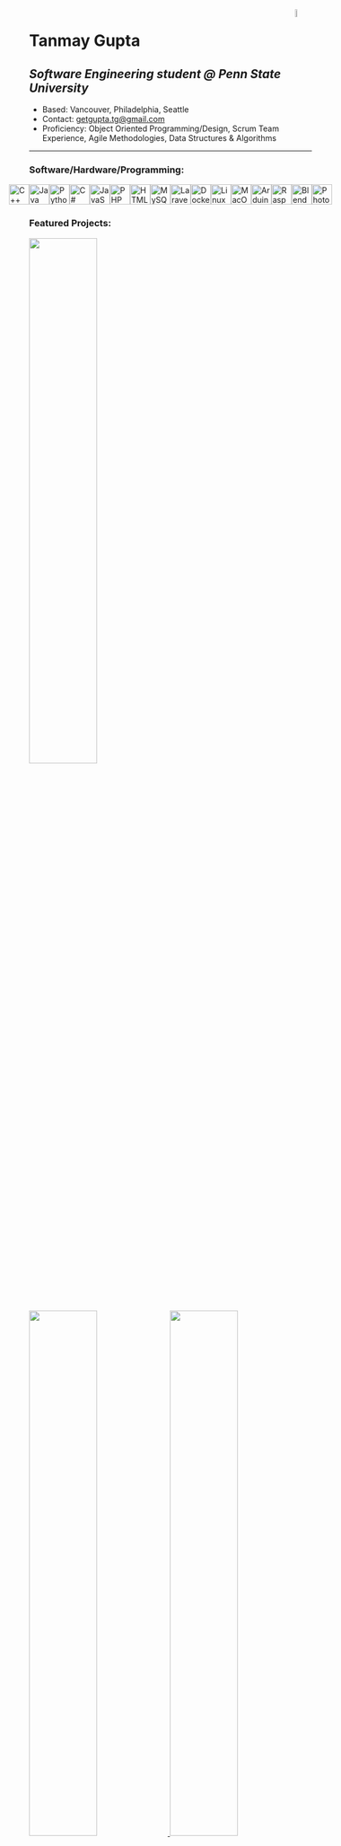 <!--<img width="10%" src="https://media0.giphy.com/media/Rfk6tKMreyCiuWQUpF/giphy.gif" align="left" />-->
<!--<img width="15%" src="https://www.vaporwave.farm/static/media/vwaveSpin.ee33339a.gif" align="left" />-->
<img width="6%" src="https://mikael.neocities.org/collections/disc-gifs/cd_004.gif" align="right" />

Tanmay Gupta
=========

*Software Engineering student @ Penn State University*
-------------------------------------------------------

* Based: Vancouver, Philadelphia, Seattle
* Contact: [getgupta.tg@gmail.com](mailto:getgupta.tg@gmail.com)
* Proficiency: Object Oriented Programming/Design, Scrum Team Experience, Agile Methodologies, Data Structures & Algorithms

-------------------------------------------------------

### Software/Hardware/Programming:

<p align="left" style="display: flex; flex-direction: row; align-items: center; justify-content: center;">
  <a href="https://docs.microsoft.com/en-us/cpp/?view=msvc-170" target="_blank" rel="noreferrer"><img src="https://raw.githubusercontent.com/danielcranney/readme-generator/main/public/icons/skills/cplusplus-colored.svg" width="36" height="36" alt="C++" /></a>
  <a href="https://www.oracle.com/java/" target="_blank" rel="noreferrer"><img src="https://raw.githubusercontent.com/danielcranney/readme-generator/main/public/icons/skills/java-colored.svg" width="36" height="36" alt="Java" /></a>
  <a href="https://www.python.org/" target="_blank" rel="noreferrer"><img src="https://raw.githubusercontent.com/danielcranney/readme-generator/main/public/icons/skills/python-colored.svg" width="36" height="36" alt="Python" /></a>
  <a href="https://docs.microsoft.com/en-us/dotnet/csharp/" target="_blank" rel="noreferrer"><img src="https://raw.githubusercontent.com/danielcranney/readme-generator/main/public/icons/skills/csharp-colored.svg" width="36" height="36" alt="C#" /></a>
  <a href="https://developer.mozilla.org/en-US/docs/Web/JavaScript" target="_blank" rel="noreferrer"><img src="https://raw.githubusercontent.com/danielcranney/readme-generator/main/public/icons/skills/javascript-colored.svg" width="36" height="36" alt="JavaScript" /></a>
  <a href="https://www.php.net/" target="_blank" rel="noreferrer"><img src="https://raw.githubusercontent.com/danielcranney/readme-generator/main/public/icons/skills/php-colored.svg" width="36" height="36" alt="PHP" /></a>
  <a href="https://developer.mozilla.org/en-US/docs/Glossary/HTML5" target="_blank" rel="noreferrer"><img src="https://raw.githubusercontent.com/danielcranney/readme-generator/main/public/icons/skills/html5-colored.svg" width="36" height="36" alt="HTML5" /></a>
  <a href="https://www.mysql.com/" target="_blank" rel="noreferrer"><img src="https://raw.githubusercontent.com/danielcranney/readme-generator/main/public/icons/skills/mysql-colored.svg" width="36" height="36" alt="MySQL" /></a>
  <a href="https://laravel.com/" target="_blank" rel="noreferrer"><img src="https://raw.githubusercontent.com/danielcranney/readme-generator/main/public/icons/skills/laravel-colored.svg" width="36" height="36" alt="Laravel" /></a>
  <a href="https://www.docker.com/" target="_blank" rel="noreferrer"><img src="https://raw.githubusercontent.com/danielcranney/readme-generator/main/public/icons/skills/docker-colored.svg" width="36" height="36" alt="Docker" /></a>
  <a href="https://www.linux.org" target="_blank" rel="noreferrer"><img src="https://raw.githubusercontent.com/danielcranney/readme-generator/main/public/icons/skills/linux-colored.svg" width="36" height="36" alt="Linux" /></a>
  <a href="https://apple.com" target="_blank" rel="noreferrer"><img src="https://raw.githubusercontent.com/danielcranney/readme-generator/main/public/icons/skills/macos-colored.svg" width="36" height="36" alt="MacOS" /></a>
  <a href="https://store.arduino.cc/?gclid=Cj0KCQjw2eilBhCCARIsAG0Pf8uueBifykWcsSS4LPESeGQfxGVKJYnzV7bz471XfknQJy_1VINVWM8aAkLtEALw_wcB" target="_blank" rel="noreferrer"><img src="https://raw.githubusercontent.com/danielcranney/readme-generator/main/public/icons/skills/arduino-colored.svg" width="36" height="36" alt="Arduino" /></a>
  <a href="https://www.raspberrypi.org/" target="_blank" rel="noreferrer"><img src="https://raw.githubusercontent.com/danielcranney/readme-generator/main/public/icons/skills/raspberrypi-colored.svg" width="36" height="36" alt="Raspberry Pi" /></a>
  <a href="https://www.blender.org/" target="_blank" rel="noreferrer"><img src="https://raw.githubusercontent.com/danielcranney/readme-generator/main/public/icons/skills/blender-colored.svg" width="36" height="36" alt="Blender" /></a>
  <a href="https://www.adobe.com/uk/products/photoshop.html" target="_blank" rel="noreferrer"><img src="https://raw.githubusercontent.com/danielcranney/readme-generator/main/public/icons/skills/photoshop-colored.svg" width="36" height="36" alt="Photoshop" /></a>
</p>



<!--
![Java](https://img.shields.io/badge/java-%23ED8B00.svg?style=for-the-badge&logo=openjdk&logoColor=white)
![Python](https://img.shields.io/badge/python-3670A0?style=for-the-badge&logo=python&logoColor=ffdd54)
![C++](https://img.shields.io/badge/c++-%2300599C.svg?style=for-the-badge&logo=c%2B%2B&logoColor=white)
![C#](https://img.shields.io/badge/c%23-%23239120.svg?style=for-the-badge&logo=c-sharp&logoColor=white)
![JavaScript](https://img.shields.io/badge/javascript-%23323330.svg?style=for-the-badge&logo=javascript&logoColor=%23F7DF1E)
![PHP](https://img.shields.io/badge/php-%23777BB4.svg?style=for-the-badge&logo=php&logoColor=white)
![HTML5](https://img.shields.io/badge/html5-%23E34F26.svg?style=for-the-badge&logo=html5&logoColor=white)
![SQLite](https://img.shields.io/badge/sqlite-%2307405e.svg?style=for-the-badge&logo=sqlite&logoColor=white)
![Adobe](https://img.shields.io/badge/adobe-%23FF0000.svg?style=for-the-badge&logo=adobe&logoColor=white)
![Windows](https://img.shields.io/badge/Windows-0078D6?style=for-the-badge&logo=windows&logoColor=white)
![Microsoft](https://img.shields.io/badge/Microsoft-0078D4?style=for-the-badge&logo=microsoft&logoColor=white)
![Linux](https://img.shields.io/badge/Linux-FCC624?style=for-the-badge&logo=linux&logoColor=black)
![macOS](https://img.shields.io/badge/mac%20os-000000?style=for-the-badge&logo=macos&logoColor=F0F0F0)
![Visual Studio Code](https://img.shields.io/badge/Visual%20Studio%20Code-0078d7.svg?style=for-the-badge&logo=visual-studio-code&logoColor=white)
![Eclipse](https://img.shields.io/badge/Eclipse-FE7A16.svg?style=for-the-badge&logo=Eclipse&logoColor=white)
![IntelliJ IDEA](https://img.shields.io/badge/IntelliJIDEA-000000.svg?style=for-the-badge&logo=intellij-idea&logoColor=white)
-->


### Featured Projects:


<div align="left">

  <a href="https://github.com/tanmaygupta100/TheNucleusMachine" style="width: 45%;">
    <img width="49%" src="https://github-readme-stats.vercel.app/api/pin/?username=tanmaygupta100&repo=TheNucleusMachine&title_color=a855f7&text_color=64748b&icon_color=6366f1&bg_color=1c1917&hide_border=true&locale=en" />
  </a>
</div>

<div align="left">
  <a href="https://github.com/tanmaygupta100/Reccy-MusicRecommender" style="width: 45%;">
    <img width="49%" src="https://github-readme-stats.vercel.app/api/pin/?username=tanmaygupta100&repo=Reccy-MusicRecommender&title_color=a855f7&text_color=64748b&icon_color=6366f1&bg_color=1c1917&hide_border=true&locale=en" />
  </a>
  <a href="https://github.com/tanmaygupta100/WordGuesser" style="width: 45%;">
    <img width="49%" src="https://github-readme-stats.vercel.app/api/pin/?username=tanmaygupta100&repo=WordGuesser&title_color=a855f7&text_color=64748b&icon_color=6366f1&bg_color=1c1917&hide_border=true&locale=en" />
  </a>
</div>

<div align="left">
  <img width="39%" src="https://i.imgur.com/LrJBdmJ.gif" />
  <img width="10%" src="https://i.gifer.com/origin/26/26b37fd815cc47709360f953812f9185_w200.gif" />
</div>


<b>[*More projects*](https://github.com/tanmaygupta100?tab=repositories)</b>
